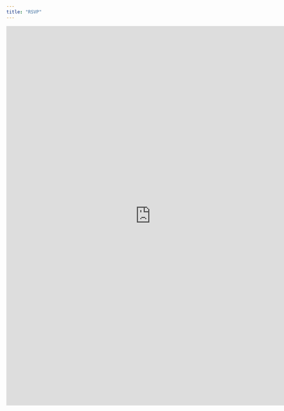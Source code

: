 ```yaml
---
title: "RSVP"
---
```


<iframe src="https://docs.google.com/forms/d/e/1FAIpQLSdA3oZ8b4DLRsvY-ktcvwXrlNQ5NCfWCn_BA2F26xpdmIRjfg/viewform?embedded=true" width="760" height="1000" frameborder="0" marginheight="0" marginwidth="0">Loading...</iframe>
